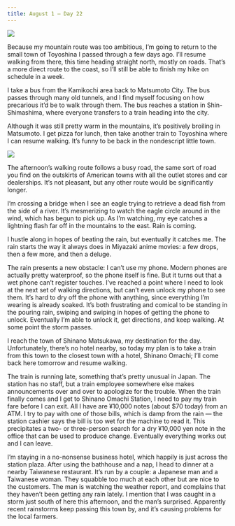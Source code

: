 ```yaml
---
title: August 1 — Day 22
---
```


![](./images/IMG_8856.jpg)

Because my mountain route was too ambitious, I’m going to return to the small town of Toyoshina I passed through a few days ago. I’ll resume walking from there, this time heading straight north, mostly on roads. That’s a more direct route to the coast, so I’ll still be able to finish my hike on schedule in a week.

I take a bus from the Kamikochi area back to Matsumoto City. The bus passes through many old tunnels, and I find myself focusing on how precarious it’d be to walk through them. The bus reaches a station in Shin-Shimashima, where everyone transfers to a train heading into the city.

Although it was still pretty warm in the mountains, it’s positively broiling in Matsumoto. I get pizza for lunch, then take another train to Toyoshina where I can resume walking. It’s funny to be back in the nondescript little town.

![](./images/IMG_8867.jpg)

The afternoon’s walking route follows a busy road, the same sort of road you find on the outskirts of American towns with all the outlet stores and car dealerships. It’s not pleasant, but any other route would be significantly longer.

I’m crossing a bridge when I see an eagle trying to retrieve a dead fish from the side of a river. It’s mesmerizing to watch the eagle circle around in the wind, which has begun to pick up. As I’m watching, my eye catches a lightning flash far off in the mountains to the east. Rain is coming.

I hustle along in hopes of beating the rain, but eventually it catches me. The rain starts the way it always does in Miyazaki anime movies: a few drops, then a few more, and then a deluge.

The rain presents a new obstacle: I can’t use my phone. Modern phones are actually pretty waterproof, so the phone itself is fine. But it turns out that a wet phone can’t register touches. I’ve reached a point where I need to look at the next set of walking directions, but can’t even unlock my phone to see them. It’s hard to dry off the phone with anything, since everything I’m wearing is already soaked. It’s both frustrating and comical to be standing in the pouring rain, swiping and swiping in hopes of getting the phone to unlock. Eventually I’m able to unlock it, get directions, and keep walking. At some point the storm passes.

I reach the town of Shinano Matsukawa, my destination for the day. Unfortunately, there’s no hotel nearby, so today my plan is to take a train from this town to the closest town with a hotel, Shinano Omachi; I’ll come back here tomorrow and resume walking.

The train is running late, something that’s pretty unusual in Japan. The station has no staff, but a train employee somewhere else makes announcements over and over to apologize for the trouble. When the train finally comes and I get to Shinano Omachi Station, I need to pay my train fare before I can exit. All I have are ¥10,000 notes (about $70 today) from an ATM. I try to pay with one of those bills, which is damp from the rain — the station cashier says the bill is too wet for the machine to read it. This precipitates a two- or three-person search for a dry ¥10,000 yen note in the office that can be used to produce change. Eventually everything works out and I can leave.

I’m staying in a no-nonsense business hotel, which happily is just across the station plaza. After using the bathhouse and a nap, I head to dinner at a nearby Taiwanese restaurant. It’s run by a couple: a Japanese man and a Taiwanese woman. They squabble too much at each other but are nice to the customers. The man is watching the weather report, and complains that they haven’t been getting any rain lately. I mention that I was caught in a storm just south of here this afternoon, and the man’s surprised. Apparently recent rainstorms keep passing this town by, and it’s causing problems for the local farmers.
